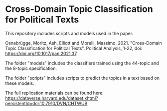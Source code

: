 # Cross-Domain Topic Classification for Political Texts

This repository includes scripts and models used in the paper:

Osnabrügge, Moritz, Ash, Elliott and Morelli, Massimo. 2021. "Cross-Domain Topic Classification for Political Texts". Political Analysis, 1-22, doi: https://doi.org/10.1017/pan.2021.37.

The folder "models" includes the classifiers trained using the 44-topic and the 8-topic specification.

The folder "scripts" includes scripts to predict the topics in a text based on these models.

The full replication materials can be found here:
https://dataverse.harvard.edu/dataset.xhtml?persistentId=doi:10.7910/DVN/CHTWUB
